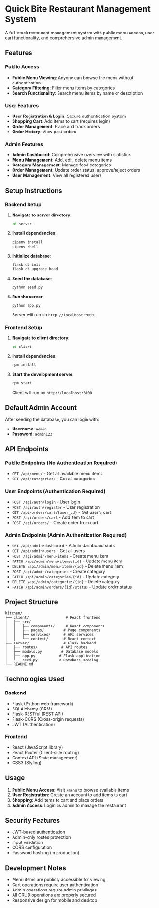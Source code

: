 # Quick Bite Restaurant Management System

A full-stack restaurant management system with public menu access, user cart functionality, and comprehensive admin management.

## Features

### Public Access
- **Public Menu Viewing**: Anyone can browse the menu without authentication
- **Category Filtering**: Filter menu items by categories
- **Search Functionality**: Search menu items by name or description

### User Features
- **User Registration & Login**: Secure authentication system
- **Shopping Cart**: Add items to cart (requires login)
- **Order Management**: Place and track orders
- **Order History**: View past orders

### Admin Features
- **Admin Dashboard**: Comprehensive overview with statistics
- **Menu Management**: Add, edit, delete menu items
- **Category Management**: Manage food categories
- **Order Management**: Update order status, approve/reject orders
- **User Management**: View all registered users

## Setup Instructions

### Backend Setup

1. **Navigate to server directory**:
   ```bash
   cd server
   ```

2. **Install dependencies**:
   ```bash
   pipenv install
   pipenv shell
   ```

3. **Initialize database**:
   ```bash
   flask db init
   flask db upgrade head
   ```

4. **Seed the database**:
   ```bash
   python seed.py
   ```

5. **Run the server**:
   ```bash
   python app.py
   ```

   Server will run on `http://localhost:5000`

### Frontend Setup

1. **Navigate to client directory**:
   ```bash
   cd client
   ```

2. **Install dependencies**:
   ```bash
   npm install
   ```

3. **Start the development server**:
   ```bash
   npm start
   ```

   Client will run on `http://localhost:3000`

## Default Admin Account

After seeding the database, you can login with:
- **Username**: `admin`
- **Password**: `admin123`

## API Endpoints

### Public Endpoints (No Authentication Required)
- `GET /api/menu/` - Get all available menu items
- `GET /api/categories/` - Get all categories

### User Endpoints (Authentication Required)
- `POST /api/auth/login` - User login
- `POST /api/auth/register` - User registration
- `GET /api/orders/cart/{user_id}` - Get user's cart
- `POST /api/orders/cart` - Add item to cart
- `POST /api/orders/` - Create order from cart

### Admin Endpoints (Admin Authentication Required)
- `GET /api/admin/dashboard` - Admin dashboard stats
- `GET /api/admin/users` - Get all users
- `POST /api/admin/menu-items` - Create menu item
- `PATCH /api/admin/menu-items/{id}` - Update menu item
- `DELETE /api/admin/menu-items/{id}` - Delete menu item
- `POST /api/admin/categories` - Create category
- `PATCH /api/admin/categories/{id}` - Update category
- `DELETE /api/admin/categories/{id}` - Delete category
- `PATCH /api/admin/orders/{id}/status` - Update order status

## Project Structure

```
kitchen/
├── client/                 # React frontend
│   ├── src/
│   │   ├── components/     # React components
│   │   ├── pages/         # Page components
│   │   ├── services/      # API services
│   │   └── context/       # React context
├── server/                # Flask backend
│   ├── routes/           # API routes
│   ├── models.py         # Database models
│   ├── app.py           # Flask application
│   └── seed.py          # Database seeding
└── README.md
```

## Technologies Used

### Backend
- Flask (Python web framework)
- SQLAlchemy (ORM)
- Flask-RESTful (REST API)
- Flask-CORS (Cross-origin requests)
- JWT (Authentication)

### Frontend
- React (JavaScript library)
- React Router (Client-side routing)
- Context API (State management)
- CSS3 (Styling)

## Usage

1. **Public Menu Access**: Visit `/menu` to browse available items
2. **User Registration**: Create an account to add items to cart
3. **Shopping**: Add items to cart and place orders
4. **Admin Access**: Login as admin to manage the restaurant

## Security Features

- JWT-based authentication
- Admin-only routes protection
- Input validation
- CORS configuration
- Password hashing (in production)

## Development Notes

- Menu items are publicly accessible for viewing
- Cart operations require user authentication
- Admin operations require admin privileges
- All CRUD operations are properly secured
- Responsive design for mobile and desktop
